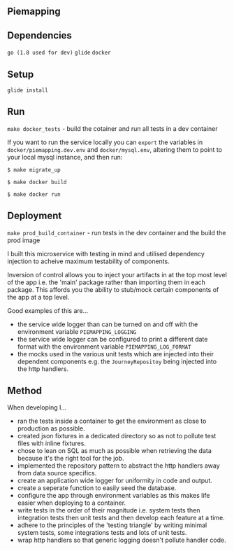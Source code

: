 ## Piemapping

## Dependencies

`go (1.8 used for dev)`
`glide`
`docker`

## Setup

`glide install`

## Run

`make docker_tests` - build the cotainer and run all tests in a dev container

If you want to run the service locally you can `export` the variables in `docker/piemapping.dev.env` and `docker/mysql.env`, altering them to point to your local mysql instance, and then run:
```
$ make migrate_up

$ make docker build

$ make docker run
```
## Deployment

`make prod_build_container` - run tests in the dev container and the build the prod image

I built this microservice with testing in mind and utilised dependency injection to acheive maximum testability of components.

Inversion of control allows you to inject your artifacts in at the top most level of the app i.e. the 'main' package rather than importing them in each package. This affords you the ability to stub/mock certain components of the app at a top level.

Good examples of this are...
  - the service wide logger than can be turned on and off with the environment variable `PIEMAPPING_LOGGING`
  - the service wide logger can be configured to print a different date format with the environment variable `PIEMAPPING_LOG_FORMAT`
  - the mocks used in the various unit tests which are injected into their dependent components e.g. the `JourneyRepositoy` being injected into the http handlers.

## Method

When developing I...
  - ran the tests inside a container to get the environment as close to production as possible.
  - created json fixtures in a dedicated directory so as not to pollute test files with inline fixtures.
  - chose to lean on SQL as much as possible when retrieving the data because it's the right tool for the job.
  - implemented the repository pattern to abstract the http handlers away from data source specifics.
  - create an application wide logger for uniformity in code and output.
  - create a seperate function to easily seed the database.
  - configure the app through environment variables as this makes life easier when deploying to a container.
  - write tests in the order of their magnitude i.e. system tests then integration tests then unit tests and then develop each feature at a time.
  - adhere to the principles of the 'testing triangle' by writing minimal system tests, some integrations tests and lots of unit tests.
  - wrap http handlers so that generic logging doesn't pollute handler code.
  

  

